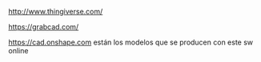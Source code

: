 http://www.thingiverse.com/

https://grabcad.com/

https://cad.onshape.com
están los modelos que se producen con este sw online
